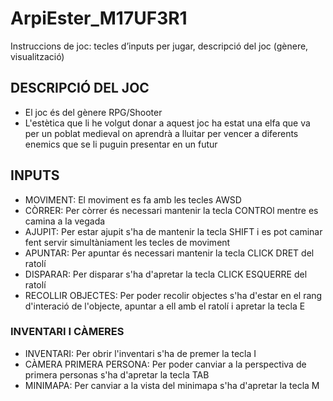 # ArpiEster_M17UF3R1

Instruccions de joc: tecles d’inputs per jugar, descripció del joc (gènere, visualització)

## DESCRIPCIÓ DEL JOC

- El joc és del gènere RPG/Shooter
- L'estètica que li he volgut donar a aquest joc ha estat una elfa que va per un poblat medieval on aprendrà a lluitar per vencer a diferents enemics que se li puguin presentar en un futur

## INPUTS

- MOVIMENT: El moviment es fa amb les tecles AWSD
- CÒRRER: Per còrrer és necessari mantenir la tecla CONTROl mentre es camina a la vegada
- AJUPIT: Per estar ajupit s'ha de mantenir la tecla SHIFT i es pot caminar fent servir simultàniament les tecles de moviment
- APUNTAR: Per apuntar és necessari mantenir la tecla CLICK DRET del ratolí
- DISPARAR: Per disparar s'ha d'apretar la tecla CLICK ESQUERRE del ratolí
- RECOLLIR OBJECTES: Per poder recolir objectes s'ha d'estar en el rang d'interació de l'objecte, apuntar a ell amb el ratolí i apretar la tecla E

### INVENTARI I CÀMERES

- INVENTARI: Per obrir l'inventari s'ha de premer la tecla I
- CÀMERA PRIMERA PERSONA: Per poder canviar a la perspectiva de primera personas s'ha d'apretar la tecla TAB
- MINIMAPA: Per canviar a la vista del minimapa s'ha d'apretar la tecla M
